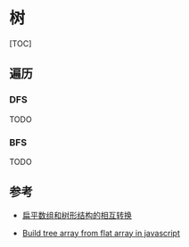 # 树

[TOC]



## 遍历

### DFS

TODO

### BFS

TODO



## 参考

- [扁平数组和树形结构的相互转换](https://segmentfault.com/a/1190000017214328)

- [Build tree array from flat array in javascript](https://stackoverflow.com/questions/18017869/build-tree-array-from-flat-array-in-javascript)

